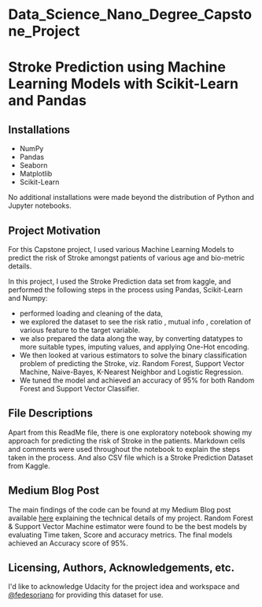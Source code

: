 # Data_Science_Nano_Degree_Capstone_Project
# Stroke Prediction using Machine Learning Models with Scikit-Learn and Pandas
 

## Installations
 - NumPy
 - Pandas
 - Seaborn
 - Matplotlib
 - Scikit-Learn
 
 
No additional installations were made beyond the distribution of Python and Jupyter notebooks.

## Project Motivation
For this Capstone project, I used various Machine Learning Models to predict the risk of Stroke amongst patients of various age and bio-metric details. 

In this project, I used the Stroke Prediction data set from kaggle, and performed the following steps in the process using Pandas, Scikit-Learn and Numpy:
* performed loading and cleaning of the data, 
* we explored the dataset to see the risk ratio , mutual info , corelation of various feature to the target variable. 
* we also prepared the data along the way, by converting datatypes to more suitable types, imputing values, and applying One-Hot encoding. 
* We then looked at various estimators to solve the binary classification problem of predicting the Stroke, viz. Random Forest, Support Vector Machine, Naive-Bayes, K-Nearest Neighbor and Logistic Regression. 
* We tuned the model and achieved an accuracy of 95% for both Random Forest and Support Vector Classifier. 
 

## File Descriptions
Apart from this ReadMe file, there is one exploratory notebook showing my approach for predicting the risk of Stroke in the patients. Markdown cells and comments were used throughout the notebook to explain the steps taken in the process.
And also CSV file which is a Stroke Prediction Dataset from Kaggle.

## Medium Blog Post 
The main findings of the code can be found at my Medium Blog post available [here](https://medium.com/@ashwinibhatt85/racial-predilections-of-sleep-apnea-a7772f8eee24) explaining the technical details of my project.
Random Forest & Support Vector Machine estimator were found to be the best models by evaluating Time taken, Score and accuracy metrics. The final models achieved an Accuracy score of 95%. 

## Licensing, Authors, Acknowledgements, etc.
I'd like to acknowledge Udacity for the project idea and workspace and [@fedesoriano](https://www.kaggle.com/fedesoriano) for providing this dataset for use.
